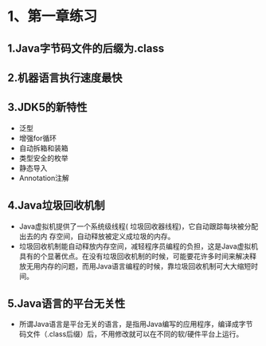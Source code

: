 # 1、第一章练习

## 1.Java字节码文件的后缀为.class

## 2.机器语言执行速度最快

## 3.JDK5的新特性
- 泛型
- 增强for循环
- 自动拆箱和装箱
- 类型安全的枚举
- 静态导入
- Annotation注解

## 4.Java垃圾回收机制
- Java虚拟机提供了一个系统级线程( 垃圾回收器线程)，它自动跟踪每块被分配出去的内
存空间，自动释放被定义成垃圾的内存。
- 垃圾回收机制能自动释放内存空间，减轻程序员编程的负担，这是Java虚拟机具有的个显著优点。在没有垃圾回收机制的时候，可能要花许多时间来解决释放无用内存的问题，而用Java语言编程的时候，靠垃圾回收机制可大大缩短时间。

## 5.Java语言的平台无关性
- 所谓Java语言是平台无关的语言，是指用Java编写的应用程序，编译成字节码文件（.class后缀）后，不用修改就可以在不同的软/硬件平台上运行。